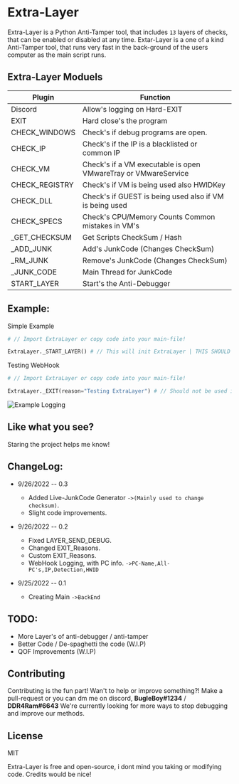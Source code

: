 # Extra-Layer
Extra-Layer is a Python Anti-Tamper tool, that includes `13` layers of checks, that can be enabled or disabled at any time.
Extar-Layer is a one of a kind Anti-Tamper tool, that runs very fast in the back-ground of the users computer as the main script runs.

## Extra-Layer Moduels
| Plugin | Function |
| ------ | ------ |
| Discord | Allow's logging on Hard-EXIT |
| EXIT | Hard close's the program | 
| CHECK_WINDOWS | Check's if debug programs are open. |
| CHECK_IP | Check's if the IP is a blacklisted or common IP |
| CHECK_VM | Check's if a VM executable is open VMwareTray or VMwareService |
| CHECK_REGISTRY | Check's if VM is being used also HWIDKey |
| CHECK_DLL | Check's if GUEST is being used also if VM is being used |
| CHECK_SPECS | Check's CPU/Memory Counts Common mistakes in VM's |
| _GET_CHECKSUM | Get Scripts CheckSum / Hash |
| _ADD_JUNK | Add's JunkCode (Changes CheckSum) |
| _RM_JUNK | Remove's JunkCode (Changes CheckSum) |
| _JUNK_CODE | Main Thread for JunkCode |
| START_LAYER | Start's the Anti-Debugger |

## Example:
Simple Example
```py
# // Import ExtraLayer or copy code into your main-file!

ExtraLayer._START_LAYER() # // This will init ExtraLayer | THIS SHOULD BE THE FIRST THING YOU DO!
```
Testing WebHook
```py
# // Import ExtraLayer or copy code into your main-file!

ExtraLayer._EXIT(reason="Testing ExtraLayer") # // Should not be used inless your testing webhook.
```

![Example Logging](https://github.com/ImInTheICU/Python-AntiTamper/blob/main/Capture.PNG?raw=true)

## Like what you see?
Staring the project helps me know!


## ChangeLog:
* 9/26/2022 -- 0.3
  * Added Live-JunkCode Generator `->(Mainly used to change checksum)`.
  * Slight code improvements.

* 9/26/2022 -- 0.2
  * Fixed LAYER_SEND_DEBUG.
  * Changed EXIT_Reasons.
  * Custom EXIT_Reasons.
  * WebHook Logging, with PC info. `->PC-Name,All-PC's,IP,Detection,HWID`

* 9/25/2022 -- 0.1
  * Creating Main `->BackEnd`

## TODO:
- More Layer's of anti-debugger / anti-tamper
- Better Code / De-spaghetti the code (W.I.P)
- QOF Improvements (W.I.P)

## Contributing
Contributing is the fun part!
Wan't to help or improve something?!
Make a pull-request or you can dm me on discord, **BugleBoy#1234** / **DDR4Ram#6643**
We're currently looking for more ways to stop debugging and improve our methods.

## License
MIT

Extra-Layer is free and open-source, i dont mind you taking or modifying code. 
Credits would be nice!
